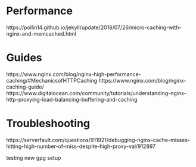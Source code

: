 <h1>Performance</h1>
https://pollin14.github.io/jekyll/update/2018/07/26/micro-caching-with-nginx-and-memcached.html

<h1>Guides</h1>
https://www.nginx.com/blog/nginx-high-performance-caching/#MechanicsofHTTPCaching
https://www.nginx.com/blog/nginx-caching-guide/
https://www.digitalocean.com/community/tutorials/understanding-nginx-http-proxying-load-balancing-buffering-and-caching

<h1>Troubleshooting</h1>
https://serverfault.com/questions/911921/debugging-nginx-cache-misses-hitting-high-number-of-miss-despite-high-proxy-val/912897

testing new gpg setup